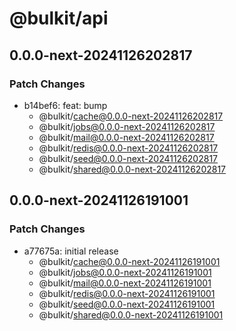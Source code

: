 # @bulkit/api

## 0.0.0-next-20241126202817

### Patch Changes

- b14bef6: feat: bump
  - @bulkit/cache@0.0.0-next-20241126202817
  - @bulkit/jobs@0.0.0-next-20241126202817
  - @bulkit/mail@0.0.0-next-20241126202817
  - @bulkit/redis@0.0.0-next-20241126202817
  - @bulkit/seed@0.0.0-next-20241126202817
  - @bulkit/shared@0.0.0-next-20241126202817

## 0.0.0-next-20241126191001

### Patch Changes

- a77675a: initial release
  - @bulkit/cache@0.0.0-next-20241126191001
  - @bulkit/jobs@0.0.0-next-20241126191001
  - @bulkit/mail@0.0.0-next-20241126191001
  - @bulkit/redis@0.0.0-next-20241126191001
  - @bulkit/seed@0.0.0-next-20241126191001
  - @bulkit/shared@0.0.0-next-20241126191001
